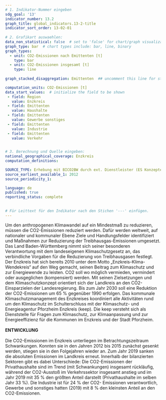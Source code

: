```yaml
---
# 1. Indikator-Nummer eingeben 
sdg_goal: '13'
indicator_number: 13.2
graph_title: global_indicators.13-2-title
indicator_sort_order: 13-02-01
 
# 2. Grafikart auswaehlen: 
data_non_statistical: false  # set to 'false' for chart/graph visualization 
graph_type: bar  # chart types include: bar, line, binary 
graph_types:
  - unit: CO2-Emissionen nach Emittenten [t]
    type: bar
  - unit: CO2-Emissionen insgesamt [t]
    type: line
    
graph_stacked_disaggregation: Emittenten  ## uncomment this line for stacked bars. eplace 'Geschlecht' with the field of aggregation. 

computation_units: CO2-Emissionen [t]
data_start_values:  # initialize the field to be shown  
 - field: Region 
   value: Enzkreis
 - field: Emittenten
   value: Haushalte
 - field: Emittenten
   value: Gewerbe sonstiges
 - field: Emittenten
   value: Industrie
 - field: Emittenten
   value: Verkehr
   

# 3. Berechnung und Quelle eingeben: 
national_geographical_coverage: Enzkreis
computation_definitions: 

SOURCE_TYPE: Erhebung mit BICO2BW durch ext. Dienstleister (ES Konzepte)
source_earliest_available_1: 2012
source_periodicity_1: 

language: de   
published: true 
reporting_status: complete
 
 
# Für Leittext für den Indikator nach den Stichen '---' einfügen. 
---
```

Um den anthropogenen Klimawandel auf ein Mindestmaß zu reduzieren, müssen die CO2-Emissionen reduziert werden. Dafür werden weltweit, auf nationaler und kommunaler Ebene Ziele und Handlungsfelder identifiziert und Maßnahmen zur Reduzierung der Treibhausgas-Emissionen umgesetzt. Das Land Baden-Württemberg nimmt sich seiner besonderen Verantwortung mit dem landeseigenen Klimaschutzgesetz an, das verbindliche Vorgaben für die Reduzierung von Treibhausgasen festlegt. Der Enzkreis hat sich bereits 2010 unter dem Motto „Enzkreis-Klima-Wendekreis“ auf den Weg gemacht, seinen Beitrag zum Klimaschutz und zur Energiewende zu leisten. CO2 soll wo möglich vermieden, vermindert oder ausgeglichen (kompensiert) werden. Mit seinen Zielsetzungen und dem Klimaschutzkonzept orientiert sich der Landkreis an den CO2-Einsparzielen der Landesregierung. Bis zum Jahr 2030 soll eine Reduktion der CO2-Emissionen um 65 % gegenüber 1990 erfolgen. Das kommunale Klimaschutzmanagement des Enzkreises koordiniert alle Aktivitäten rund um den Klimaschutz im Schulterschluss mit der Klimaschutz- und Energieagentur Pforzheim Enzkreis (keep). Die keep versteht sich als Dienststelle für Fragen zum Klimaschutz, zur Klimaanpassung und zur Energieeffizienz für die Kommunen im Enzkreis und der Stadt Pforzheim. <br>
<br>
**ENTWICKLUNG** <br>
<br>
Die CO2-Emissionen im Enzkreis unterliegen im Betrachtungszeitraum Schwankungen. Konnten sie in den Jahren 2012 bis 2015 zunächst gesenkt werden, stiegen sie in den Folgejahren wieder an. Zum Jahr 2019 sanken die absoluten Emissionen im Landkreis erneut. Innerhalb der bilanzierten Sektoren gibt es dabei Unterschiede: Die CO2-Emissionen der Privathaushalte sind im Trend (mit Schwankungen) insgesamt rückläufig, während der CO2-Ausstoß im Verkehrssektor insgesamt anstieg und im Jahr 2019 mit 35 % den größten Anteil darstellt (Privathaushalte im selben Jahr 33 %). Die Industrie ist für 24 % der CO2- Emissionen verantwortlich, Gewerbe und sonstiges hatten (2019) mit 8 % den kleinsten Anteil an den CO2-Emissionen.
